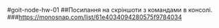#goit-node-hw-01
##Посилання на скріншоти з командами в консолі. ###https://monosnap.com/list/61e4034094280575f9784034
